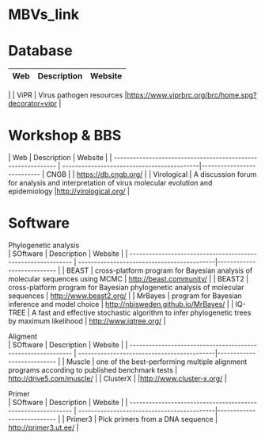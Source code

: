 # MBVs_link


# Database
| Web                | Description                                                                      | Website                    |
| ------------------------------------------------------------ | -------------------------------------------|--------------------------- |
| 
| ViPR | Virus pathogen resources  |https://www.viprbrc.org/brc/home.spg?decorator=vipr   |


# Workshop & BBS
| Web                | Description                                                                      | Website                    |
| ------------------------------------------------------------ | -------------------------------------------|--------------------------- | CNGB | | https://db.cngb.org/ |
| Virological | A discussion forum for analysis and interpretation of virus molecular evolution and epidemiology   |http://virological.org/    |


# Software
 Phylogenetic analysis                                                                                                                 
| SOftware               | Description                                                                      | Website                    |
| ------------------------------------------------------------ | -------------------------------------------|--------------------------- |
| BEAST                  | cross-platform program for Bayesian analysis of molecular sequences using MCMC   | http://beast.community/    |
| BEAST2                 | cross-platform program for Bayesian phylogenetic analysis of molecular sequences | http://www.beast2.org/     |
| MrBayes                | program for Bayesian inference and model choice                       | http://nbisweden.github.io/MrBayes/   |
| IQ-TREE         | A fast and effective stochastic algorithm to infer phylogenetic trees by maximum likelihood | http://www.iqtree.org/ |
  
  Aligment                                                                                                                              
| SOftware               | Description                                                                      | Website                    |
| ------------------------------------------------------------ | -------------------------------------------|--------------------------- |
| Muscle     | one of the best-performing multiple alignment programs according to published benchmark tests | http://drive5.com/muscle/ |
| ClusterX   |                                                                                               |http://www.cluster-x.org/  |

  Primer                                                                                                                                  
| SOftware               | Description                                                                      | Website                    |
| ------------------------------------------------------------ | -------------------------------------------|--------------------------- |
| Primer3                | Pick primers from a DNA sequence                                                  |     http://primer3.ut.ee/ |
